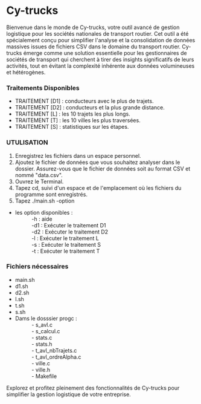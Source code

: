 # Cy-trucks
Bienvenue dans le monde de Cy-trucks, votre outil avancé de gestion logistique pour les sociétés nationales de transport routier. Cet outil a été spécialement conçu pour simplifier l'analyse et la consolidation de données massives issues de fichiers CSV dans le domaine du transport routier.
Cy-trucks émerge comme une solution essentielle pour les gestionnaires de sociétés de transport qui cherchent à tirer des insights significatifs de leurs activités, tout en évitant la complexité inhérente aux données volumineuses et hétérogènes.

### Traitements Disponibles

- TRAITEMENT [D1] : conducteurs avec le plus de trajets.
- TRAITEMENT [D2] : conducteurs et la plus grande distance.
- TRAITEMENT [L]  : les 10 trajets les plus longs.
- TRAITEMENT [T]  : les 10 villes les plus traversées.
- TRAITEMENT [S]  : statistiques sur les étapes.

### UTULISATION

1. Enregistrez les fichiers dans un espace personnel.
2. Ajoutez le fichier de données que vous souhaitez analyser dans le dossier. Assurez-vous que le fichier de données soit au format CSV et nommé "data.csv".
3. Ouvrez le Terminal.
4. Tapez cd, suivi d'un espace et de l'emplacement où les fichiers du programme sont enregistrés.
5. Tapez ./main.sh -option <br />
- les option disponibles : <br /> 
$~~~~~~~~~~~$-h   :  aide <br />
$~~~~~~~~~~~$-d1  :  Exécuter le traitement D1 <br />
$~~~~~~~~~~~$-d2  :  Exécuter le traitement D2 <br />
$~~~~~~~~~~~$-l   :  Exécuter le traitement L <br />
$~~~~~~~~~~~$-s   :  Exécuter le traitement S <br />
$~~~~~~~~~~~$-t   :  Exécuter le traitement T <br />

### Fichiers nécessaires

- main.sh <br />
- d1.sh <br />
- d2.sh <br />
- l.sh <br />
- t.sh <br />
- s.sh <br />
- Dams le dosssier progc : <br />
$~~~~~~~~~~~$- s_avl.c <br />
$~~~~~~~~~~~$- s_calcul.c <br />
$~~~~~~~~~~~$- stats.c <br />
$~~~~~~~~~~~$- stats.h <br />
$~~~~~~~~~~~$- t_avl_nbTrajets.c <br />
$~~~~~~~~~~~$- t_avl_ordreAlpha.c <br />
$~~~~~~~~~~~$- ville.c <br />
$~~~~~~~~~~~$- ville.h <br />
$~~~~~~~~~~~$- Makefile <br />

Explorez et profitez pleinement des fonctionnalités de Cy-trucks pour simplifier la gestion logistique de votre entreprise.
